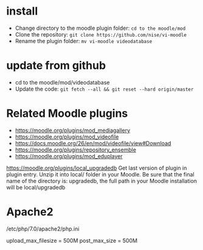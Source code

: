 
# install

* Change directory to the moodle plugin folder: `cd to the moodle/mod`
* Clone the repository: `git clone https://github.com/nise/vi-moodle`
* Rename the plugin folder: `mv vi-moodle videodatabase`

# update from github

* cd to the moodle/mod/videodatabase
* Update the code: `git fetch --all && git reset --hard origin/master`


# Related Moodle plugins

* https://moodle.org/plugins/mod_mediagallery
* https://moodle.org/plugins/mod_videofile
* https://docs.moodle.org/26/en/mod/videofile/view#Download
* https://moodle.org/plugins/repository_ensemble
* https://moodle.org/plugins/mod_eduplayer


https://moodle.org/plugins/local_upgradedb
     Get last version of plugin in plugin entry.
    Unzip it into local/ folder in your Moodle.
    Be sure that the final name of the directory is: upgradedb, the full path in your Moodle installation will be local/upgradedb

# Apache2

/etc/php/7.0/apache2/php.ini

upload_max_filesize = 500M
post_max_size = 500M


